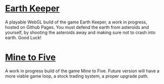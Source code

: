 
# [Earth Keeper](https://beastlykoboi.github.io/Earth-Keeper/)

A playable WebGL build of the game Earth Keeper, a work in progress, hosted on Github Pages. You must defend the earth from asteroids and yourself, by shooting the asteroids away and making sure not to crash into earth. Good Luck!

# [Mine to Five](https://beastlykoboi.github.io/Mine-To-Five/)

A work in progress build of the game Mine to Five. Future version will have a more viable game loop, a stock trading system, a proper upgrade path.
